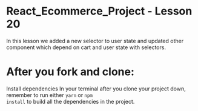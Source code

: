 # React_Ecommerce_Project - Lesson 20

In this lesson we added a new selector to user state and updated other component which depend on cart and user state with selectors.

# After you fork and clone:
Install dependencies
In your terminal after you clone your project down, remember to run either <code>yarn</code> or <code>npm install</code> to build all the dependencies in the project.

